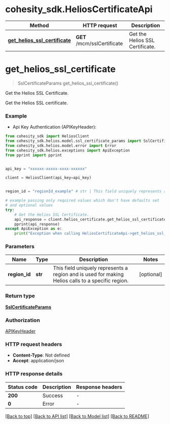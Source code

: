 # cohesity_sdk.HeliosCertificateApi


Method | HTTP request | Description
------------- | ------------- | -------------
[**get_helios_ssl_certificate**](HeliosCertificateApi.md#get_helios_ssl_certificate) | **GET** /mcm/sslCertificate | Get the Helios SSL Certificate.


# **get_helios_ssl_certificate**
> SslCertificateParams get_helios_ssl_certificate()

Get the Helios SSL Certificate.

Get the Helios SSL certificate.

### Example

* Api Key Authentication (APIKeyHeader):
```python
from cohesity_sdk import HeliosClient
from cohesity_sdk.helios.model.ssl_certificate_params import SslCertificateParams
from cohesity_sdk.helios.model.error import Error
from cohesity_sdk.helios.exceptions import ApiException
from pprint import pprint


api_key = "xxxxxx-xxxxx-xxxx-xxxxxx"

client = HeliosClient(api_key=api_key)


region_id = "regionId_example" # str | This field uniquely represents a region and is used for making Helios calls to a specific region. (optional)

# example passing only required values which don't have defaults set
# and optional values
try:
	# Get the Helios SSL Certificate.
	api_response = client.helios_certificate.get_helios_ssl_certificate(region_id=region_id)
	pprint(api_response)
except ApiException as e:
	print("Exception when calling HeliosCertificateApi->get_helios_ssl_certificate: %s\n" % e)
```


### Parameters

Name | Type | Description  | Notes
------------- | ------------- | ------------- | -------------
 **region_id** | **str**| This field uniquely represents a region and is used for making Helios calls to a specific region. | [optional]

### Return type

[**SslCertificateParams**](SslCertificateParams.md)

### Authorization

[APIKeyHeader](../README.md#APIKeyHeader)

### HTTP request headers

 - **Content-Type**: Not defined
 - **Accept**: application/json


### HTTP response details
| Status code | Description | Response headers |
|-------------|-------------|------------------|
**200** | Success |  -  |
**0** | Error |  -  |

[[Back to top]](#) [[Back to API list]](../README.md#documentation-for-api-endpoints) [[Back to Model list]](../README.md#documentation-for-models) [[Back to README]](../README.md)

